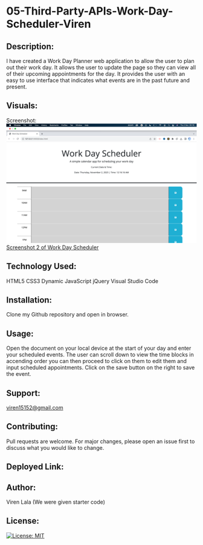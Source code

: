 # 05-Third-Party-APIs-Work-Day-Scheduler-Viren

## Description:
I have created a Work Day Planner web application to allow the user to plan out their work day. It allows the user to update the page so they can view all of their upcoming appointments for the day. It provides the user with an easy to use interface that indicates what events are in the past future and present.

## Visuals:
Screenshot: ![Screenshot of Work Day Scheduler](<Screenshot 2023-11-02 at 00.16.17.png>) [Screenshot 2 of Work Day Scheduler](<Screenshot 2023-11-02 at 00.23.41.png>)

## Technology Used:
HTML5
CSS3
Dynamic JavaScript
jQuery
Visual Studio Code

## Installation: 
Clone my Github repository and open in browser.

## Usage:

Open the document on your local device at the start of your day and enter your scheduled events.
The user can scroll down to view the time blocks in accending order you can then proceed to click on them to edit them and input scheduled appointments.
Click on the save button on the right to save the event.

## Support:
viren15152@gmail.com

## Contributing:
Pull requests are welcome. For major changes, please open an issue first
to discuss what you would like to change.

## Deployed Link:



## Author:
Viren Lala (We were given starter code)

## License:
[![License: MIT](https://img.shields.io/badge/License-MIT-yellow.svg)](https://opensource.org/licenses/MIT)








